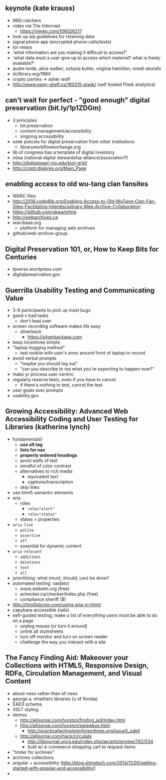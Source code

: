 keynote (kate krauss)
-----------

* IMSI catchers
* video via The Intercept
  * https://vimeo.com/106026217
* look up ala guidelines for retaining data
* signal phone app (encrypted phone-calls/texts)
* tor relays
* 'what information are you making it difficult to access?'
* 'what data must a user give up to access which material? what is freely available?'
* audre lorde, alice walker, octavia butler, virginia hamilton, nnedi okorafo
* dclibrary.org/1984
* crypto parties -> asher wolf
* http://www.open-shelf.ca/160215-piwik/ (self hosted Piwik analytics)

can't wait for perfect - "good enough" digital preservation (bit.ly/1p1ZDGm)
-----------

* 3 principles
  * bit preservation
  * content management/accessibility
  * ongoing accessibility
* seek policies for digital preservation from other institutions
  * libraryworkflowexchange.org
* lib of congress has a template of digital inventory
* ndsa (national digital stewardship alliance/association?)
* http://digitalpowrr.niu.edu/tool-grid/
* http://coptr.digipres.org/Main_Page

enabling access to old wu-tang clan fansites
-----------

* WARC files
* http://2016.code4lib.org/Enabling-Access-to-Old-WuTang-Clan-Fan-Sites-Facilitating-Interdisciplinary-Web-Archive-Collaboration
* https://github.com/ukwa/shine
* http://webarchives.ca
* warcbase.org
  * platform for managing web archives
* github/web-archive-group

Digital Preservation 101, or, How to Keep Bits for Centuries
-----------

* tpverso.wordpress.com
* digitalpreservation.gov

Guerrilla Usability Testing and Communicating Value
-----------

* 3-6 participants to pick up _most_ bugs
* good v bad tasks
  * don't lead user
* screen recording software makes life easy
  * silverback
    * https://silverbackapp.com
* keep incentives simple
* "laptop hugging method"
  * test mobile with user's arms around front of laptop to record
* avoid verbal prompts
  * "maybe you should log out"
  * "can you describe to me what you're expecting to happen now?"
* make yr process user-centric
* regularly reserve tests, even if you have to cancel
  * if there's nothing to test, cancel the test
* user goals over prompts
* usability.gov

Growing Accessibility: Advanced Web Accessibility Coding and User Testing for Libraries (katherine lynch)
-----------

* fundamentals!
  * **use alt tag**
  * **lists for nav**
  * **properly ordered headings**
  * avoid walls of text
  * mindful of color contrast
  * alternatives to rich media
    * equivalent text
    * captions/transcription
  * skip links
* use html5 semantic elements
* aria
  * roles
    * `role="alert"`
    * `role="status"`
  * states + properties
* `aria-live`
  * `polite`
  * `assertive`
  * `off`
  * essential for dynamic content
* `aria-relevant`
  * `additions`
  * `deletions`
  * `text`
  * `all`
* prioritizing: what (must, should, can) be done?
* automated testing: vaidator
  * wave.webaim.org (free)
  * achecker.ca/checker/index.php (free)
  * compliance sheriff ($)
* http://html5doctor.com/using-aria-in-html/
* capybara-accessible (rails)
* self-guided testing, make a list of everything users must be able to do on a page
  * unplug mouse (or turn it around)
  * unlink all stylesheets
  * turn off monitor and turn on screen reader
  * challenge the way you interact with a site

The Fancy Finding Aid: Makeover your Collections with HTML5, Responsive Design, RDFa, Circulation Management, and Visual Content
-----------

* about-ness rather than of-ness
* george a. smathers libraries (u of florida)
* EAD3 schema
* XSLT styling
* demos
  * http://allisonjai.com/hurston/finding_aid/index.html
  * http://allisonjai.com/hurston/swipebox.html
    * http://practicaltechnologyforarchives.org/issue5_odell
  * http://allisonjai.com/hack/circulate
    * http://libjournal.uncg.edu/index.php/ap/article/view/762/534
    * built w/ e-commerce shopping cart to request items
* "tinder for archives"
* archives collections
* angular + accessibility (http://blog.shinetech.com/2014/11/26/getting-started-with-angular-and-accessibility/)
*
